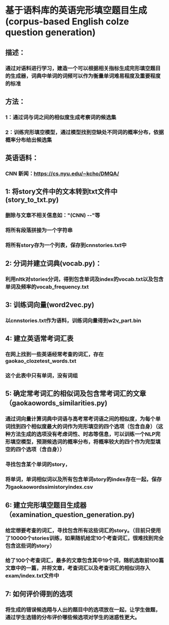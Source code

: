 # 基于语料库的英语完形填空题目生成(corpus-based English colze question generation)

## 描述：
### 通过对语料进行学习，建造一个可以根据相关指标生成完形填空题目的生成器，词典中单词的词频可以作为衡量单词难易程度及重要程度的标准

## 方法：
### 1：通过词与词之间的相似度生成考察词的候选集
### 2：训练完形填空模型，通过模型找到空缺处不同词的概率分布，依据概率分布给出候选集

## 英语语料：
### CNN 新闻：https://cs.nyu.edu/~kcho/DMQA/

## 1: 将story文件中的文本转到txt文件中(story_to_txt.py)
### 删除与文章不相关信息如："(CNN) --"等
### 将所有段落拼接为一个字符串
### 将所有story存为一个列表，保存到cnnstories.txt中

## 2: 分词并建立词典(vocab.py)：
### 利用nltk对stories分词，得到包含单词及index的vocab.txt以及包含单词及频率的vocab_frequency.txt

## 3: 训练词向量(word2vec.py)
### 以cnnstories.txt作为语料，训练词向量得到w2v_part.bin

## 4: 建立英语常考词汇表
### 在网上找到一些英语经常考查的词汇，存在gaokao_clozetest_words.txt
### 这个此表中只有单词，没有词组

## 5: 确定常考词汇的相似词及包含常考词汇的文章（gaokaowords_similarities.py)
### 通过词向量计算词典中词语与高考常考词语之间的相似度，为每个单词找到四个相似度最大的词作为完形填空的四个选项（包含自身）（这种方法生成的选项没有考虑词性、时态等信息，可以训练一个NLP完形填空模型，预测候选词的概率分布，将概率较大的四个作为完型填空的四个选项（含自身））
### 寻找包含某个单词的story，
### 将单词，单词相似词以及所有包含单词story的index存在一起，保存为gaokaowordssimistoryindex.csv

## 6: 建立完形填空题目生成器（examination_question_generation.py)
### 给定想要考查的词汇，寻找包含所有这些词汇的story。（目前只使用了10000个stories训练，如果随机给定10个考查词汇，很难找到完全包含这些词的story）
### 给了100个考查词汇，最多的文章包含其中19个词，随机选取前100篇文章中的一篇，并将文章，考查词汇以及考查词汇的相似词存入exam/index.txt文件中

## 7: 如何评价得到的选项
### 将生成的错误候选翔与人出的题目中的选项放在一起，让学生做题，通过学生选错的分布评价哪些候选项对学生的迷惑性更大。
